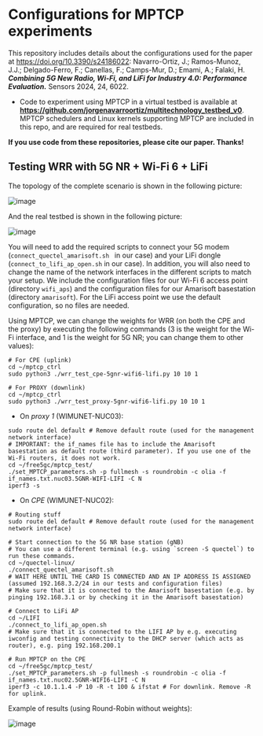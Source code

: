 # Configurations for MPTCP experiments

This repository includes details about the configurations used for the paper at https://doi.org/10.3390/s24186022: Navarro-Ortiz, J.; Ramos-Munoz, J.J.; Delgado-Ferro, F.; Canellas, F.; Camps-Mur, D.; Emami, A.; Falaki, H. _**Combining 5G New Radio, Wi-Fi, and LiFi for Industry 4.0: Performance Evaluation.**_ Sensors 2024, 24, 6022.

- Code to experiment using MPTCP in a virtual testbed is available at **https://github.com/jorgenavarroortiz/multitechnology_testbed_v0**. MPTCP schedulers and Linux kernels supporting MPTCP are included in this repo, and are required for real testbeds.

**If you use code from these repositories, please cite our paper. Thanks!**

## Testing WRR with 5G NR + Wi-Fi 6 + LiFi

The topology of the complete scenario is shown in the following picture:

![image](https://user-images.githubusercontent.com/17797704/232044341-13eb259c-bb90-4145-b0f6-b2df96fc8b41.png)

And the real testbed is shown in the following picture:

![image](https://github.com/jorgenavarroortiz/multitechnology_testbed_v0_NUC/assets/17797704/692f3ac6-cdfb-47d7-be90-1d2cf88dc84f)

You will need to add the required scripts to connect your 5G modem (`connect_quectel_amarisoft.sh ` in our case) and your LiFi dongle (`connect_to_lifi_ap_open.sh` in our case). In addition, you will also need to change the name of the network interfaces in the different scripts to match your setup. We include the configuration files for our Wi-Fi 6 access point (directory `wifi_aps`) and the configuration files for our Amarisoft basestation (directory `amarisoft`). For the LiFi access point we use the default configuration, so no files are needed.

Using MPTCP, we can change the weights for WRR (on both the CPE and the proxy) by executing the following commands (3 is the weight for the Wi-Fi interface, and 1 is the weight for 5G NR; you can change them to other values):
```
# For CPE (uplink)
cd ~/mptcp_ctrl
sudo python3 ./wrr_test_cpe-5gnr-wifi6-lifi.py 10 10 1

# For PROXY (downlink)
cd ~/mptcp_ctrl
sudo python3 ./wrr_test_proxy-5gnr-wifi6-lifi.py 10 10 1
```

- On _proxy 1_ (WIMUNET-NUC03):

```
sudo route del default # Remove default route (used for the management network interface)
# IMPORTANT: the if_names file has to include the Amarisoft basestation as default route (third parameter). If you use one of the Wi-Fi routers, it does not work.
cd ~/free5gc/mptcp_test/
./set_MPTCP_parameters.sh -p fullmesh -s roundrobin -c olia -f if_names.txt.nuc03.5GNR-WIFI-LIFI -C N
iperf3 -s
```

- On _CPE_ (WIMUNET-NUC02):

```
# Routing stuff
sudo route del default # Remove default route (used for the management network interface)

# Start connection to the 5G NR base station (gNB)
# You can use a different terminal (e.g. using `screen -S quectel`) to run these commands.
cd ~/quectel-linux/
./connect_quectel_amarisoft.sh 
# WAIT HERE UNTIL THE CARD IS CONNECTED AND AN IP ADDRESS IS ASSIGNED (assumed 192.168.3.2/24 in our tests and configuration files)
# Make sure that it is connected to the Amarisoft basestation (e.g. by pinging 192.168.3.1 or by checking it in the Amarisoft basestation)

# Connect to LiFi AP
cd ~/LIFI
./connect_to_lifi_ap_open.sh
# Make sure that it is connected to the LIFI AP by e.g. executing iwconfig and testing connectivity to the DHCP server (which acts as router), e.g. ping 192.168.200.1

# Run MPTCP on the CPE
cd ~/free5gc/mptcp_test/
./set_MPTCP_parameters.sh -p fullmesh -s roundrobin -c olia -f if_names.txt.nuc02.5GNR-WIFI6-LIFI -C N
iperf3 -c 10.1.1.4 -P 10 -R -t 100 & ifstat # For downlink. Remove -R for uplink.
```

Example of results (using Round-Robin without weights):

![image](https://user-images.githubusercontent.com/17797704/231997688-187b5cad-5914-4c1b-977c-a9226df926fb.png)

